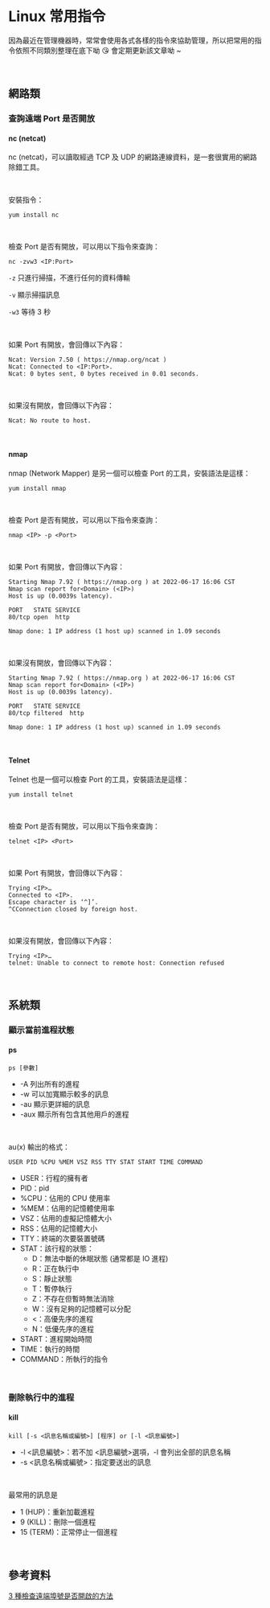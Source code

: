 # Linux 常用指令


因為最近在管理機器時，常常會使用各式各樣的指令來協助管理，所以把常用的指令依照不同類別整理在底下呦 😘 會定期更新該文章呦 ~

<br>

## 網路類

### 查詢遠端 Port 是否開放

#### nc (netcat)

nc (netcat)，可以讀取經過 TCP 及 UDP 的網路連線資料，是一套很實用的網路除錯工具。

<br>

安裝指令：

```
yum install nc
```

<br>

檢查 Port 是否有開放，可以用以下指令來查詢：

```
nc -zvw3 <IP:Port>
```
`-z` 只進行掃描，不進行任何的資料傳輸

`-v` 顯示掃描訊息

`-w3` 等待 3 秒

<br>

如果 Port 有開放，會回傳以下內容：

```
Ncat: Version 7.50 ( https://nmap.org/ncat )
Ncat: Connected to <IP:Port>.
Ncat: 0 bytes sent, 0 bytes received in 0.01 seconds.
```

<br>

如果沒有開放，會回傳以下內容：

```
Ncat: No route to host.
```

<br>

#### nmap

nmap (Network Mapper) 是另一個可以檢查 Port 的工具，安裝語法是這樣：

```
yum install nmap
```

<br>

檢查 Port 是否有開放，可以用以下指令來查詢：

```
nmap <IP> -p <Port>
```

<br>

如果 Port 有開放，會回傳以下內容：

```
Starting Nmap 7.92 ( https://nmap.org ) at 2022-06-17 16:06 CST
Nmap scan report for<Domain> (<IP>)
Host is up (0.0039s latency).

PORT   STATE SERVICE
80/tcp open  http

Nmap done: 1 IP address (1 host up) scanned in 1.09 seconds
```

<br>

如果沒有開放，會回傳以下內容：

```
Starting Nmap 7.92 ( https://nmap.org ) at 2022-06-17 16:06 CST
Nmap scan report for<Domain> (<IP>)
Host is up (0.0039s latency).

PORT   STATE SERVICE
80/tcp filtered  http

Nmap done: 1 IP address (1 host up) scanned in 1.09 seconds
```

<br>

#### Telnet

Telnet 也是一個可以檢查 Port 的工具，安裝語法是這樣：

```
yum install telnet
```

<br>

檢查 Port 是否有開放，可以用以下指令來查詢：

```
telnet <IP> <Port>
```

<br>

如果 Port 有開放，會回傳以下內容：

```
Trying <IP>…
Connected to <IP>.
Escape character is ‘^]’.
^CConnection closed by foreign host.
```

<br>

如果沒有開放，會回傳以下內容：

```
Trying <IP>…
telnet: Unable to connect to remote host: Connection refused
```

<br>

## 系統類

### 顯示當前進程狀態

#### ps

```
ps [參數]
```

* \-A 列出所有的進程
* \-w 可以加寬顯示較多的訊息
* \-au 顯示更詳細的訊息
* \-aux 顯示所有包含其他用戶的進程

<br>

au(x) 輸出的格式：

```
USER PID %CPU %MEM VSZ RSS TTY STAT START TIME COMMAND
```

* USER：行程的擁有者
* PID：pid
* %CPU：佔用的 CPU 使用率
* %MEM：佔用的記憶體使用率
* VSZ：佔用的虛擬記憶體大小
* RSS：佔用的記憶體大小
* TTY：終端的次要裝置號碼
* STAT：該行程的狀態：
	* D：無法中斷的休眠狀態 (通常都是 IO 進程) 
	* R：正在執行中
	* S：靜止狀態
	* T：暫停執行
	* Z：不存在但暫時無法消除
	* W：沒有足夠的記憶體可以分配
	* <：高優先序的進程
	* N：低優先序的進程
* START：進程開始時間
* TIME：執行的時間
* COMMAND：所執行的指令

<br>

### 刪除執行中的進程

#### kill

```
kill [-s <訊息名稱或編號>] [程序] or [-l <訊息編號>]
``` 
* -l <訊息編號>：若不加 <訊息編號>選項，-l 會列出全部的訊息名稱
* -s <訊息名稱或編號>：指定要送出的訊息

<br>

最常用的訊息是

* 1 (HUP)：重新加載進程
* 9 (KILL)：刪除一個進程
* 15 (TERM)：正常停止一個進程

<br>

## 參考資料

[3 種檢查遠端埠號是否開啟的方法](https://www.ltsplus.com/linux/3-ways-check-remote-server-open-port)
